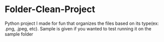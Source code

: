 # Folder-Clean-Project
Python project I made for fun that organizes the files based on its type(ex: .png, .jpeg, etc). Sample is given if you wanted to test running it on the sample folder
